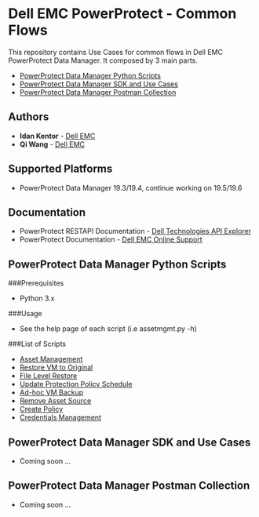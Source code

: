 # Dell EMC PowerProtect - Common Flows
This repository contains Use Cases for common flows in Dell EMC PowerProtect Data Manager.
It composed by 3 main parts.
- [PowerProtect Data Manager Python Scripts](#powerprotect-data-manager-python-scripts)
- [PowerProtect Data Manager SDK and Use Cases](#powerprotect-data-manager-sdk-and-use-cases)
- [PowerProtect Data Manager Postman Collection](#powerprotect-data-manager-postman-collection)

## Authors
- **Idan Kentor** - [Dell EMC](https://www.dellemc.com)
- **Qi Wang** - [Dell EMC](https://www.dellemc.com)

## Supported Platforms
- PowerProtect Data Manager 19.3/19.4, continue working on 19.5/19.6

## Documentation
- PowerProtect RESTAPI Documentation - [Dell Technologies API Explorer](https://developer.dellemc.com)
- PowerProtect Documentation - [Dell EMC Online Support](https://www.dell.com/support/home/us/en/04/product-support/product/enterprise-copy-data-management/docs)

## PowerProtect Data Manager Python Scripts

###Prerequisites
- Python 3.x

###Usage
- See the help page of each script (i.e assetmgmt.py -h)

###List of Scripts
- [Asset Management](ppdm-python-scripts/assetmgmt.py)
- [Restore VM to Original](ppdm-python-scripts/restorevmorig.py)
- [File Level Restore](ppdm-python-scripts/filelevelrestore.py)
- [Update Protection Policy Schedule](ppdm-python-scripts/updateprotectionpolicyschedule.py)
- [Ad-hoc VM Backup](ppdm-python-scripts/adhocvmbck.py)
- [Remove Asset Source](ppdm-python-scripts/removeassetsrc.py)
- [Create Policy](ppdm-python-scripts/addpolicy.py)
- [Credentials Management](ppdm-python-scripts/credsmgmt.py)

## PowerProtect Data Manager SDK and Use Cases
- Coming soon ...

## PowerProtect Data Manager Postman Collection
- Coming soon ...
